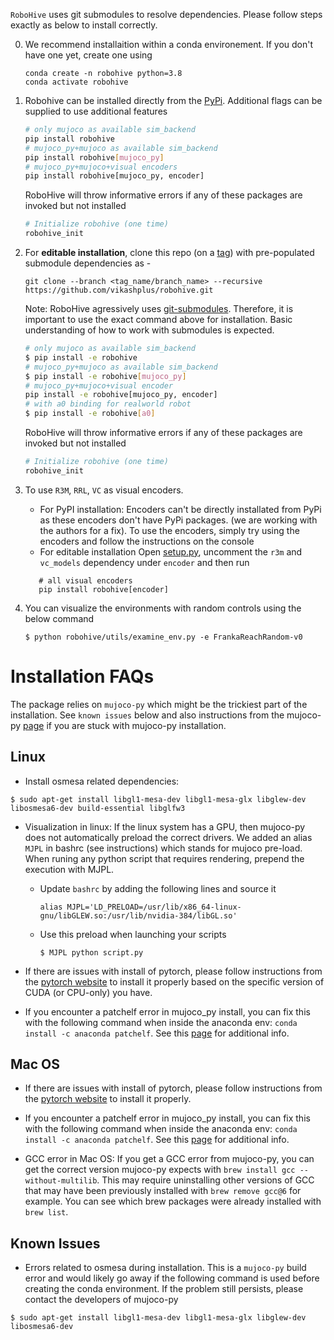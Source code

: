`RoboHive` uses git submodules to resolve dependencies. Please follow steps exactly as below to install correctly.

0. We recommend installaition within a conda environement. If you don't have one yet, create one using
   ```
   conda create -n robohive python=3.8
   conda activate robohive
   ```

1. Robohive can be installed directly from the [PyPi](https://pypi.org/project/robohive/). Additional flags can be supplied to use additional  features
   ``` bash
   # only mujoco as available sim_backend
   pip install robohive
   # mujoco_py+mujoco as available sim_backend
   pip install robohive[mujoco_py]
   # mujoco_py+mujoco+visual encoders
   pip install robohive[mujoco_py, encoder]
   ```
   RoboHive will throw informative errors if any of these packages are invoked but not installed
   ```bash
   # Initialize robohive (one time)
   robohive_init
   ```

2. For **editable installation**, clone this repo (on a [tag](https://github.com/vikashplus/robohive/releases)) with pre-populated submodule dependencies as -
   ```
   git clone --branch <tag_name/branch_name> --recursive https://github.com/vikashplus/robohive.git
   ```
   Note: RoboHive agressively uses [git-submodules](https://git-scm.com/book/en/v2/Git-Tools-Submodules). Therefore, it is important to use the exact command above for installation. Basic understanding of how to work with submodules is expected.

   ```bash
   # only mujoco as available sim_backend
   $ pip install -e robohive
   # mujoco_py+mujoco as available sim_backend
   $ pip install -e robohive[mujoco_py]
   # mujoco_py+mujoco+visual encoder
   pip install -e robohive[mujoco_py, encoder]
   # with a0 binding for realworld robot
   $ pip install -e robohive[a0]
   ```
   <!-- **OR** Add repo to pythonpath by updating `~/.bashrc` or `~/.bash_profile`
   ```bash
   export PYTHONPATH="<path/to/robohive>:$PYTHONPATH"
   ```-->
   RoboHive will throw informative errors if any of these packages are invoked but not installed
   ```bash
   # Initialize robohive (one time)
   robohive_init
   ```

3. To use `R3M`, `RRL`, `VC` as visual encoders.
   - For PyPI installation: Encoders can't be directly installated from PyPi as these encoders don't have PyPi packages. (we are working with the authors for a fix). To use the encoders, simply try using the encoders and follow the instructions on the console
   - For editable installation
      Open [setup.py](/setup.py), uncomment the `r3m` and `vc_models` dependency under `encoder` and then run
   ```
      # all visual encoders
      pip install robohive[encoder]
   ```

4. You can visualize the environments with random controls using the below command
   ```
   $ python robohive/utils/examine_env.py -e FrankaReachRandom-v0
   ```


# Installation FAQs
The package relies on `mujoco-py` which might be the trickiest part of the installation. See `known issues` below and also instructions from the mujoco-py [page](https://github.com/openai/mujoco-py) if you are stuck with mujoco-py installation.

## Linux
- Install osmesa related dependencies:
```
$ sudo apt-get install libgl1-mesa-dev libgl1-mesa-glx libglew-dev libosmesa6-dev build-essential libglfw3
```

- Visualization in linux: If the linux system has a GPU, then mujoco-py does not automatically preload the correct drivers. We added an alias `MJPL` in bashrc (see instructions) which stands for mujoco pre-load. When runing any python script that requires rendering, prepend the execution with MJPL.

   - Update `bashrc` by adding the following lines and source it
      ```
      alias MJPL='LD_PRELOAD=/usr/lib/x86_64-linux-gnu/libGLEW.so:/usr/lib/nvidia-384/libGL.so'
      ```
   - Use this preload when launching your scripts
      ```
      $ MJPL python script.py
      ```
- If there are issues with install of pytorch, please follow instructions from the [pytorch website](https://pytorch.org/) to install it properly based on the specific version of CUDA (or CPU-only) you have.

- If you encounter a patchelf error in mujoco_py install, you can fix this with the following command when inside the anaconda env: `conda install -c anaconda patchelf`. See this [page](https://github.com/openai/mujoco-py/issues/147) for additional info.

## Mac OS

- If there are issues with install of pytorch, please follow instructions from the [pytorch website](https://pytorch.org/) to install it properly.

- If you encounter a patchelf error in mujoco_py install, you can fix this with the following command when inside the anaconda env: `conda install -c anaconda patchelf`. See this [page](https://github.com/openai/mujoco-py/issues/147) for additional info.

- GCC error in Mac OS: If you get a GCC error from mujoco-py, you can get the correct version mujoco-py expects with `brew install gcc --without-multilib`. This may require uninstalling other versions of GCC that may have been previously installed with `brew remove gcc@6` for example. You can see which brew packages were already installed with `brew list`.


## Known Issues
- Errors related to osmesa during installation. This is a `mujoco-py` build error and would likely go away if the following command is used before creating the conda environment. If the problem still persists, please contact the developers of mujoco-py
```
$ sudo apt-get install libgl1-mesa-dev libgl1-mesa-glx libglew-dev libosmesa6-dev
```
